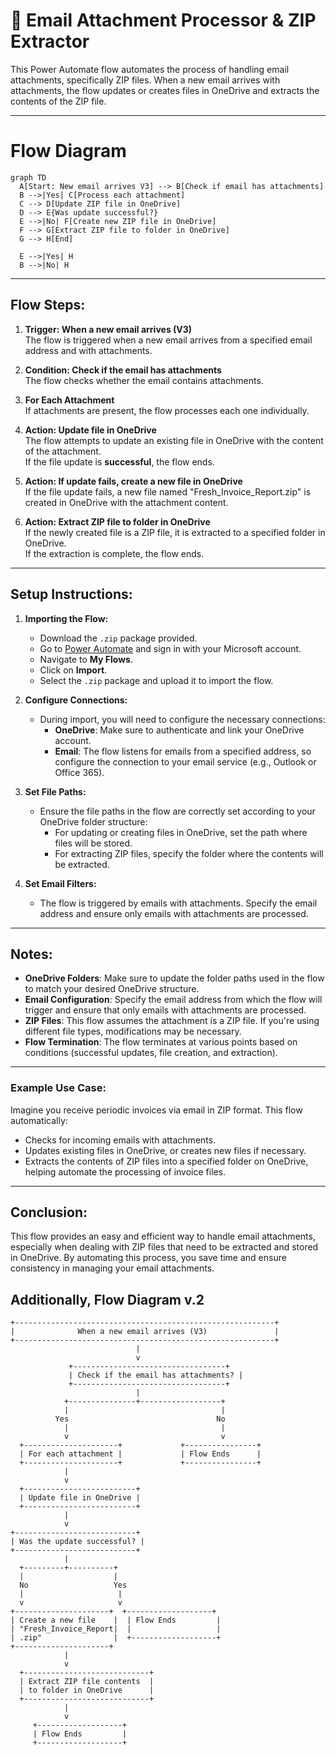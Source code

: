 
# 📧 Email Attachment Processor & ZIP Extractor

This Power Automate flow automates the process of handling email attachments, specifically ZIP files. When a new email arrives with attachments, the flow updates or creates files in OneDrive and extracts the contents of the ZIP file.

---
# Flow Diagram 

```mermaid
graph TD
  A[Start: New email arrives V3] --> B[Check if email has attachments]
  B -->|Yes| C[Process each attachment]
  C --> D[Update ZIP file in OneDrive]
  D --> E{Was update successful?}
  E -->|No| F[Create new ZIP file in OneDrive]
  F --> G[Extract ZIP file to folder in OneDrive]
  G --> H[End]

  E -->|Yes| H
  B -->|No| H
```

---

## Flow Steps:

1. **Trigger: When a new email arrives (V3)**  
   The flow is triggered when a new email arrives from a specified email address and with attachments.

2. **Condition: Check if the email has attachments**  
   The flow checks whether the email contains attachments.

3. **For Each Attachment**  
   If attachments are present, the flow processes each one individually.

4. **Action: Update file in OneDrive**  
   The flow attempts to update an existing file in OneDrive with the content of the attachment.  
   If the file update is **successful**, the flow ends.

5. **Action: If update fails, create a new file in OneDrive**  
   If the file update fails, a new file named "Fresh_Invoice_Report.zip" is created in OneDrive with the attachment content.

6. **Action: Extract ZIP file to folder in OneDrive**  
   If the newly created file is a ZIP file, it is extracted to a specified folder in OneDrive.  
   If the extraction is complete, the flow ends.

---

## Setup Instructions:

1. **Importing the Flow:**
   - Download the `.zip` package provided.
   - Go to [Power Automate](https://flow.microsoft.com) and sign in with your Microsoft account.
   - Navigate to **My Flows**.
   - Click on **Import**.
   - Select the `.zip` package and upload it to import the flow.

2. **Configure Connections:**
   - During import, you will need to configure the necessary connections:
     - **OneDrive**: Make sure to authenticate and link your OneDrive account.
     - **Email**: The flow listens for emails from a specified address, so configure the connection to your email service (e.g., Outlook or Office 365).

3. **Set File Paths:**
   - Ensure the file paths in the flow are correctly set according to your OneDrive folder structure:
     - For updating or creating files in OneDrive, set the path where files will be stored.
     - For extracting ZIP files, specify the folder where the contents will be extracted.

4. **Set Email Filters:**
   - The flow is triggered by emails with attachments. Specify the email address and ensure only emails with attachments are processed.

---

## Notes:

- **OneDrive Folders**: Make sure to update the folder paths used in the flow to match your desired OneDrive structure.
- **Email Configuration**: Specify the email address from which the flow will trigger and ensure that only emails with attachments are processed.
- **ZIP Files**: This flow assumes the attachment is a ZIP file. If you're using different file types, modifications may be necessary.
- **Flow Termination**: The flow terminates at various points based on conditions (successful updates, file creation, and extraction).

---

### Example Use Case:

Imagine you receive periodic invoices via email in ZIP format. This flow automatically:
- Checks for incoming emails with attachments.
- Updates existing files in OneDrive, or creates new files if necessary.
- Extracts the contents of ZIP files into a specified folder on OneDrive, helping automate the processing of invoice files.

---

## Conclusion:

This flow provides an easy and efficient way to handle email attachments, especially when dealing with ZIP files that need to be extracted and stored in OneDrive. By automating this process, you save time and ensure consistency in managing your email attachments.


## Additionally, Flow Diagram v.2

```
+----------------------------------------------------------+
|              When a new email arrives (V3)               |
+----------------------------------------------------------+
                            |
                            v
             +----------------------------------+
             | Check if the email has attachments? |
             +----------------------------------+
                            |
            +---------------+------------------+
            |                                  |
          Yes                                 No
            |                                  |
            v                                  v
  +---------------------+             +----------------+
  | For each attachment |             | Flow Ends      |
  +---------------------+             +----------------+
            |
            v
  +-------------------------+
  | Update file in OneDrive |
  +-------------------------+
            |
            v
+---------------------------+
| Was the update successful? |
+---------------------------+
            |
  +---------+----------+
  |                    |
  No                   Yes
  |                     |
  v                     v
+---------------------+  +-------------------+
| Create a new file    |  | Flow Ends         |
| "Fresh_Invoice_Report|  |                   |
| .zip"                |  +-------------------+
+---------------------+ 
            |
            v
  +----------------------------+
  | Extract ZIP file contents  |
  | to folder in OneDrive      |
  +----------------------------+
            |
            v
     +-------------------+
     | Flow Ends         |
     +-------------------+
```
